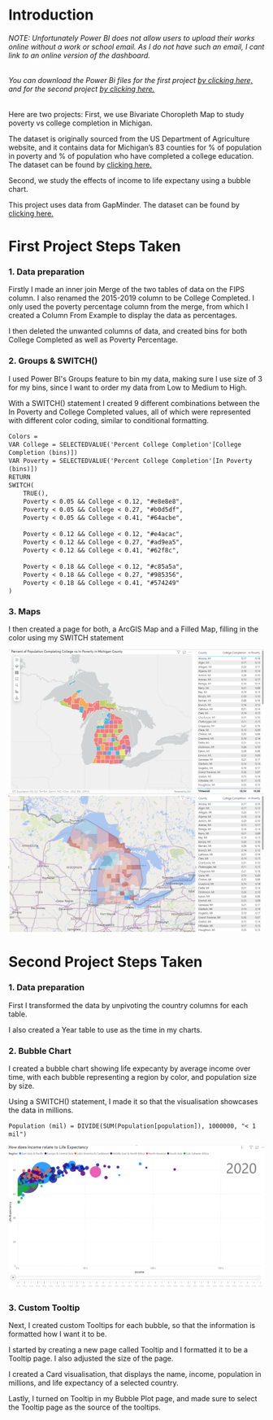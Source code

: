# Introduction

###### <em>NOTE: Unfortunately Power BI does not allow users to upload their works online without a work or school email. As I do not have such an email, I cant link to an online version of the dashboard.
###### You can download the Power Bi files for the first project [by clicking here,](https://github.com/stlgithub/dataportfolio/blob/main/PowerBI/PowerBI_5/Project5.pbix) and for the second project [by clicking here.](https://github.com/stlgithub/dataportfolio/blob/main/PowerBI/PowerBI_5/Project6.pbix)</em>

Here are two projects:
First, we use Bivariate Choropleth Map to study poverty vs college completion in Michigan.

The dataset is originally sourced from the US Department of Agriculture website, and it contains data for Michigan’s 83 counties for % of population in poverty and % of population who have completed a college education.
The dataset can be found by [clicking here.](https://www.ers.usda.gov/data-products/county-level-data-sets)

Second, we study the effects of income to life expectany using a bubble chart.

This project uses data from GapMinder.
The dataset can be found by [clicking here.](https://data.world/missdataviz/wow2021-w11)


# First Project Steps Taken

### 1. Data preparation

Firstly I made an inner join Merge of the two tables of data on the FIPS column. I also renamed the 2015-2019 column to be College Completed. I only used the poverty percentage column from the merge, from which I created a Column From Example to display the data as percentages.

I then deleted the unwanted columns of data, and created bins for both College Completed as well as Poverty Percentage.

### 2. Groups & SWITCH()

I used Power BI's Groups feature to bin my data, making sure I use size of 3 for my bins, since I want to order my data from Low to Medium to High.

With a SWITCH() statement I created 9 different combinations between the In Poverty and College Completed values, all of which were represented with different color coding, similar to conditional formatting.

```
Colors = 
VAR College = SELECTEDVALUE('Percent College Completion'[College Completion (bins)])
VAR Poverty = SELECTEDVALUE('Percent College Completion'[In Poverty (bins)])
RETURN
SWITCH(
    TRUE(),
    Poverty < 0.05 && College < 0.12, "#e8e8e8",
    Poverty < 0.05 && College < 0.27, "#b0d5df",
    Poverty < 0.05 && College < 0.41, "#64acbe",

    Poverty < 0.12 && College < 0.12, "#e4acac",
    Poverty < 0.12 && College < 0.27, "#ad9ea5",
    Poverty < 0.12 && College < 0.41, "#62f8c",

    Poverty < 0.18 && College < 0.12, "#c85a5a",
    Poverty < 0.18 && College < 0.27, "#985356",
    Poverty < 0.18 && College < 0.41, "#574249"
)
```

### 3. Maps

I then created a page for both, a ArcGIS Map and a Filled Map, filling in the color using my SWITCH statement

![Completed image of the Conference Page](https://github.com/stlgithub/dataportfolio/blob/main/PowerBI/PowerBI_5/Project5.png)
![Completed image of the Conference Page](https://github.com/stlgithub/dataportfolio/blob/main/PowerBI/PowerBI_5/Project5_2.png)

# Second Project Steps Taken

### 1. Data preparation

First I transformed the data by unpivoting the country columns for each table.

I also created a Year table to use as the time in my charts.

### 2. Bubble Chart

I created a bubble chart showing life expecanty by average income over time, with each bubble representing a region by color, and population size by size.

Using a SWITCH() statement, I made it so that the visualisation showcases the data in millions.

```
Population (mil) = DIVIDE(SUM(Population[population]), 1000000, "< 1 mil")
```

![Completed image of the Conference Page](https://github.com/stlgithub/dataportfolio/blob/main/PowerBI/PowerBI_5/Project6.png)

### 3. Custom Tooltip

Next, I created custom Tooltips for each bubble, so that the information is formatted how I want it to be.

I started by creating a new page called Tooltip and I formatted it to be a Tooltip page. I also adjusted the size of the page.

I created a Card visualisation, that displays the name, income, population in millions, and life expectancy of a selected country.

Lastly, I turned on Tooltip in my Bubble Plot page, and made sure to select the Tooltip page as the source of the tooltips.
